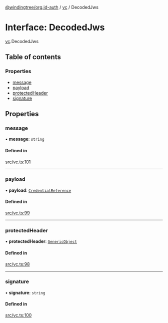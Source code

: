 [@windingtree/org.id-auth](../README.md) / [vc](../modules/vc.md) / DecodedJws

# Interface: DecodedJws

[vc](../modules/vc.md).DecodedJws

## Table of contents

### Properties

- [message](vc.DecodedJws.md#message)
- [payload](vc.DecodedJws.md#payload)
- [protectedHeader](vc.DecodedJws.md#protectedheader)
- [signature](vc.DecodedJws.md#signature)

## Properties

### message

• **message**: `string`

#### Defined in

[src/vc.ts:101](https://github.com/windingtree/org.id-sdk/blob/7a05fcf/packages/auth/src/vc.ts#L101)

___

### payload

• **payload**: [`CredentialReference`](vc.CredentialReference.md)

#### Defined in

[src/vc.ts:99](https://github.com/windingtree/org.id-sdk/blob/7a05fcf/packages/auth/src/vc.ts#L99)

___

### protectedHeader

• **protectedHeader**: [`GenericObject`](../modules/vc.md#genericobject)

#### Defined in

[src/vc.ts:98](https://github.com/windingtree/org.id-sdk/blob/7a05fcf/packages/auth/src/vc.ts#L98)

___

### signature

• **signature**: `string`

#### Defined in

[src/vc.ts:100](https://github.com/windingtree/org.id-sdk/blob/7a05fcf/packages/auth/src/vc.ts#L100)
